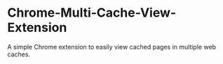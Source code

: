 # Chrome-Multi-Cache-View-Extension
A simple Chrome extension to easily view cached pages in multiple web caches.
